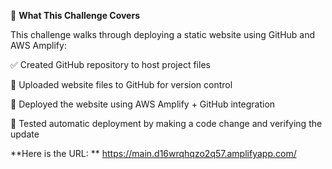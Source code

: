 🚀 **What This Challenge Covers**

This challenge walks through deploying a static website using GitHub and AWS Amplify:

✅ Created GitHub repository to host project files

📁 Uploaded website files to GitHub for version control

🔗 Deployed the website using AWS Amplify + GitHub integration

🔄 Tested automatic deployment by making a code change and verifying the update


**Here is the URL: **  https://main.d16wrqhqzo2q57.amplifyapp.com/
